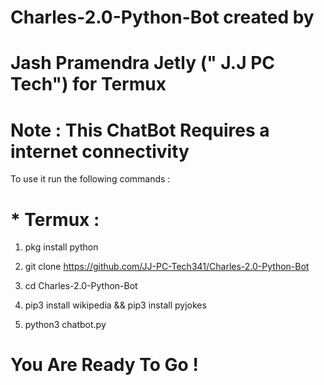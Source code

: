 # Charles-2.0-Python-Bot created by 
# Jash Pramendra Jetly (" J.J PC Tech") for Termux

# Note : This ChatBot Requires a internet connectivity

To use it run the following commands :

# * Termux :

1. pkg install python

2. git clone https://github.com/JJ-PC-Tech341/Charles-2.0-Python-Bot

3. cd Charles-2.0-Python-Bot

4. pip3 install wikipedia && pip3 install pyjokes 

5. python3 chatbot.py

# You Are Ready To Go !
